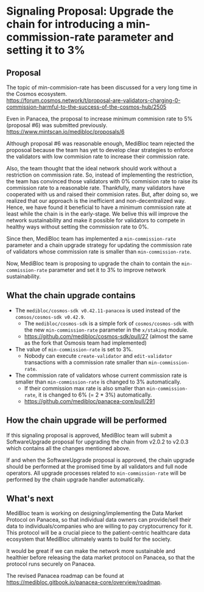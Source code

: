 # Signaling Proposal: Upgrade the chain for introducing a min-commission-rate parameter and setting it to 3%


## Proposal

The topic of min-commision-rate has been discussed for a very long time in the Cosmos ecosystem.<br>
https://forum.cosmos.network/t/proposal-are-validators-charging-0-commission-harmful-to-the-success-of-the-cosmos-hub/2505

Even in Panacea, the proposal to increase minimum commision rate to 5% (proposal #6) was submitted previously.<br>
https://www.mintscan.io/medibloc/proposals/6

Although proposal #6 was reasonable enough, MediBloc team rejected the proposoal because the team has yet to develop clear strategies to enforce the validators with low commision rate to increase their commission rate.

Also, the team thought that the ideal network should work without a restriction on commission rate. So, instead of implementing the restriction, the team has convinced those validators with 0% commision rate to raise its commission rate to a reasonable rate. Thankfully, many validators have cooperated with us and raised their commision rates. But, after doing so, we realized that our approach is the inefficient and non-decentralized way. Hence, we have found it beneficial to have a minimum commission rate at least while the chain is in the early-stage. We belive this will improve the network sustainability and make it possible for validators to compete in healthy ways without setting the commission rate to 0%.

Since then, MediBloc team has implemented a `min-commission-rate` parameter and a chain upgrade strategy for updating the commission rate of validators whose commission rate is smaller than `min-commission-rate`.

Now, MediBloc team is proposing to upgrade the chain to contain the `min-commission-rate` parameter and set it to 3% to improve network sustainability.


## What the chain upgrade contains

- The `medibloc/cosmos-sdk v0.42.11-panacea` is used instead of the `comsos/cosmos-sdk v0.42.9`.
    - The `medibloc/cosmos-sdk` is a simple fork of `cosmos/cosmos-sdk` with the new `min-commission-rate` parameter in the `x/staking` module.
    - https://github.com/medibloc/cosmos-sdk/pull/27 (almost the same as the fork that Osmosis team had implemented)
- The value of `min-commission-rate` is set to 3%.
    - Nobody can execute `create-validator` and `edit-validator` transactions with a commission rate smaller than `min-commission-rate`.
- The commission rate of validators whose current commission rate is smaller than `min-commission-rate` is changed to 3% automatically.
    - If their commission max rate is also smaller than `min-commission-rate`, it is changed to 6% (= 2 * 3%) automatically.
    - https://github.com/medibloc/panacea-core/pull/291


## How the chain upgrade will be performed

If this signaling proposal is approved, MediBloc team will submit a SoftwareUpgrade proposal for upgrading the chain from v2.0.2 to v2.0.3 which contains all the changes mentioned above.

If and when the SoftwareUpgrade proposal is approved, the chain upgrade should be performed at the promised time by all validators and full node operators. All upgrade processes related to `min-commission-rate` will be performed by the chain upgrade handler automatically.


## What's next

MediBloc team is working on designing/implementing the Data Market Protocol on Panacea, so that individual data owners can provide/sell their data to individuals/companies who are willing to pay cryptocurrency for it.
This protocol will be a crucial piece to the patient-centric healthcare data ecosystem that MediBloc ultimately wants to build for the society.

It would be great if we can make the network more sustainable and healthier before releasing the data market protocol on Panacea, so that the protocol runs securely on Panacea.

The revised Panacea roadmap can be found at https://medibloc.gitbook.io/panacea-core/overview/roadmap.